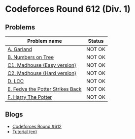# Codeforces Round 612 (Div. 1)

## Problems

|Problem name|Status|
|------------|---------|
| [A. Garland](problems/A._Garland.md)|NOT OK|
| [B. Numbers on Tree](problems/B._Numbers_on_Tree.md)|NOT OK|
| [C1. Madhouse (Easy version)](problems/C1._Madhouse_(Easy_version).md)|NOT OK|
| [C2. Madhouse (Hard version)](problems/C2._Madhouse_(Hard_version).md)|NOT OK|
| [D. LCC](problems/D._LCC.md)|NOT OK|
| [E. Fedya the Potter Strikes Back](problems/E._Fedya_the_Potter_Strikes_Back.md)|NOT OK|
| [F. Harry The Potter](problems/F._Harry_The_Potter.md)|NOT OK|
## Blogs

- [Codeforces Round #612](blogs/Codeforces_Round_612.md)
- [Tutorial (en)](blogs/Tutorial_(en).md)
